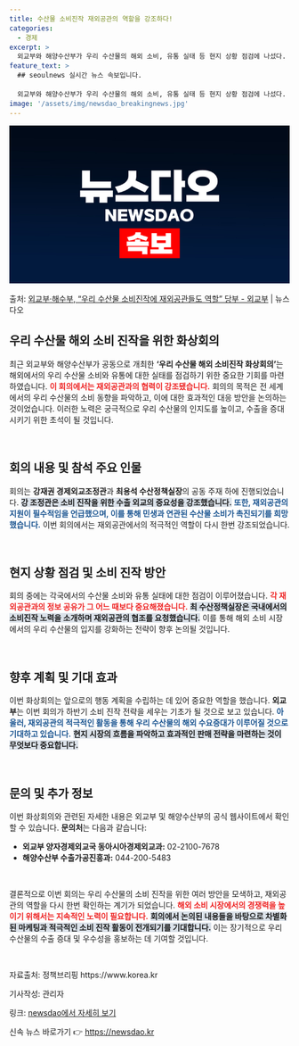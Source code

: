 ```yaml
---
title: 수산물 소비진작 재외공관의 역할을 강조하다!
categories:
  - 경제
excerpt: >
  외교부와 해양수산부가 우리 수산물의 해외 소비, 유통 실태 등 현지 상황 점검에 나섰다. 지난 7일 외교부에…
feature_text: >
  ## seoulnews 실시간 뉴스 속보입니다.

  외교부와 해양수산부가 우리 수산물의 해외 소비, 유통 실태 등 현지 상황 점검에 나섰다. 지난 7일 외교부에…
image: '/assets/img/newsdao_breakingnews.jpg'
---
```


![뉴스다오 속보](/assets/img/newsdao_breakingnews.jpg)

<p>출처: <a href="https://newsdao.kr/1872" rel="dofollow">외교부·해수부, “우리 수산물 소비진작에 재외공관들도 역할” 당부 - 외교부</a> | 뉴스다오</p>

<h2 data-ke-size="size26">우리 수산물 해외 소비 진작을 위한 화상회의</h2>

<p data-ke-size="size16">최근 외교부와 해양수산부가 공동으로 개최한 <b>‘우리 수산물 해외 소비진작 화상회의’</b>는 해외에서의 우리 수산물 소비와 유통에 대한 실태를 점검하기 위한 중요한 기회를 마련하였습니다. <b><span style="color: #ee2323;">이 회의에서는 재외공관과의 협력이 강조됐습니다.</span></b>  회의의 목적은 전 세계에서의 우리 수산물의 소비 동향을 파악하고, 이에 대한 효과적인 대응 방안을 논의하는 것이었습니다. 이러한 노력은 궁극적으로 우리 수산물의 인지도를 높이고, 수출을 증대시키기 위한 초석이 될 것입니다.</p>

<p data-ke-size="size16">&nbsp;</p>

<h2 data-ke-size="size26">회의 내용 및 참석 주요 인물</h2>

<p data-ke-size="size16">회의는 <b>강재권 경제외교조정관</b>과 <b>최용석 수산정책실장</b>의 공동 주재 하에 진행되었습니다. <b><span style="background-color: #21538527;">강 조정관은 소비 진작을 위한 수출 외교의 중요성을 강조했습니다.</span></b> <b><span style="color: #1a5490;">또한, 재외공관의 지원이 필수적임을 언급했으며, 이를 통해 민생과 연관된 수산물 소비가 촉진되기를 희망했습니다.</span></b> 이번 회의에서는 재외공관에서의 적극적인 역할이 다시 한번 강조되었습니다.</p>

<p data-ke-size="size16">&nbsp;</p>

<h2 data-ke-size="size26">현지 상황 점검 및 소비 진작 방안</h2>

<p data-ke-size="size16">회의 중에는 각국에서의 수산물 소비와 유통 실태에 대한 점검이 이루어졌습니다. <b><span style="color: #ee2323;">각 재외공관과의 정보 공유가 그 어느 때보다 중요해졌습니다.</span></b> <b><span style="background-color: #21538527;">최 수산정책실장은 국내에서의 소비진작 노력을 소개하며 재외공관의 협조를 요청했습니다.</span></b> 이를 통해 해외 소비 시장에서의 우리 수산물의 입지를 강화하는 전략이 향후 논의될 것입니다.</p>

<p data-ke-size="size16">&nbsp;</p>

<h2 data-ke-size="size26">향후 계획 및 기대 효과</h2>

<p data-ke-size="size16">이번 화상회의는 앞으로의 행동 계획을 수립하는 데 있어 중요한 역할을 했습니다. <b>외교부</b>는 이번 회의가 하반기 소비 진작 전략을 세우는 기초가 될 것으로 보고 있습니다. <b><span style="color: #1a5490;">아울러, 재외공관의 적극적인 활동을 통해 우리 수산물의 해외 수요증대가 이루어질 것으로 기대하고 있습니다.</span></b> <b><span style="background-color: #21538527;">현지 시장의 흐름을 파악하고 효과적인 판매 전략을 마련하는 것이 무엇보다 중요합니다.</span></b></p>

<p data-ke-size="size16">&nbsp;</p>

<h2 data-ke-size="size26">문의 및 추가 정보</h2>

<p data-ke-size="size16">이번 화상회의와 관련된 자세한 내용은 외교부 및 해양수산부의 공식 웹사이트에서 확인할 수 있습니다. <b>문의처</b>는 다음과 같습니다:</p>

<ul>
    <li><b>외교부 양자경제외교국 동아시아경제외교과:</b> 02-2100-7678</li>
    <li><b>해양수산부 수출가공진흥과:</b> 044-200-5483</li>
</ul>

<p data-ke-size="size16">&nbsp;</p>

<p data-ke-size="size16">결론적으로 이번 회의는 우리 수산물의 소비 진작을 위한 여러 방안을 모색하고, 재외공관의 역할을 다시 한번 확인하는 계기가 되었습니다. <b><span style="color: #ee2323;">해외 소비 시장에서의 경쟁력을 높이기 위해서는 지속적인 노력이 필요합니다.</span></b> <b><span style="background-color: #21538527;">회의에서 논의된 내용들을 바탕으로 차별화된 마케팅과 적극적인 소비 진작 활동이 전개되기를 기대합니다.</span></b> 이는 장기적으로 우리 수산물의 수출 증대 및 우수성을 홍보하는 데 기여할 것입니다.</p>

<p data-ke-size="size16">&nbsp;</p>

<p data-ke-size="size16">자료출처: 정책브리핑 https://www.korea.kr</p> 
<p data-ke-size="size16">기사작성: 관리자</p>
<p data-ke-size="size16">링크: <a href="https://newsdao.kr/1872">newsdao에서 자세히 보기</a></p> 

신속 뉴스 바로가기 👉 <a href="https://newsdao.kr" rel="dofollow">https://newsdao.kr</a>


